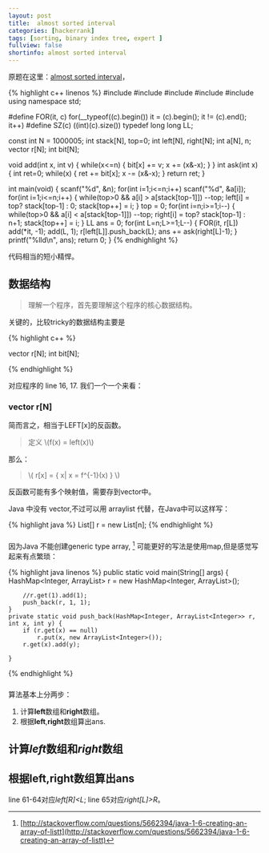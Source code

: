 ```yaml
---
layout: post
title:  almost sorted interval 
categories: [hackerrank]
tags: [sorting, binary index tree, expert ]
fullview: false
shortinfo: almost sorted interval 
---
```


<script type="text/javascript" src="http://cdn.mathjax.org/mathjax/latest/MathJax.js?config=default"></script>


原题在这里：[almost sorted interval](https://www.hackerrank.com/challenges/almost-sorted-interval)，

{% highlight c++ linenos %}
#include <cstdio>
#include <cstring>
#include <cmath>
#include <algorithm>
#include <vector>
using namespace std;

#define FOR(it, c) for(__typeof((c).begin()) it = (c).begin(); it != (c).end(); it++)
#define SZ(c) ((int)(c).size())
typedef long long LL;

const int N = 1000005;
int stack[N], top=0;
int left[N], right[N];
int a[N], n;
vector<int> r[N];
int bit[N];

void add(int x, int v) {
  while(x<=n) { bit[x] += v; x += (x&-x); }
}
int ask(int x) {
  int ret=0;
  while(x) { ret += bit[x]; x -= (x&-x); }
  return ret;
}

int main(void) {
  scanf("%d", &n);
  for(int i=1;i<=n;i++) scanf("%d", &a[i]);
  for(int i=1;i<=n;i++) {
    while(top>0 && a[i] > a[stack[top-1]]) --top;
    left[i] = top? stack[top-1] : 0;
    stack[top++] = i;
  }
  top = 0;
  for(int i=n;i>=1;i--) {
    while(top>0 && a[i] < a[stack[top-1]]) --top;
    right[i] = top? stack[top-1] : n+1;
    stack[top++] = i;
  }
  LL ans = 0;
  for(int L=n;L>=1;L--) {
    FOR(it, r[L]) add(*it, -1);
    add(L, 1);
    r[left[L]].push_back(L);
    ans += ask(right[L]-1);
  }
  printf("%lld\n", ans);
  return 0;
}
{% endhighlight %}

代码相当的短小精悍。

## 数据结构  

>理解一个程序，首先要理解这个程序的核心数据结构。

关键的，比较tricky的数据结构主要是

{% highlight c++ %}

vector<int> r[N];
int bit[N];

{% endhighlight %}

对应程序的 line 16, 17. 我们一个一个来看：

###  vector<int> r[N]

简而言之，相当于LEFT[x]的反函数。

> 定义 \\(f(x) = left(x)\\)

那么： 

> \\( r[x] = \{ x| x = f^{-1}(x) \} \\)  
  
反函数可能有多个映射值，需要存到vector中。

Java 中没有 vector,不过可以用 arraylist 代替，在Java中可以这样写：

{% highlight java %}
List[] r = new List[n];
{% endhighlight %}
### 

因为Java 不能创建generic type array, [^javaArray] 可能更好的写法是使用map,但是感觉写起来有点繁琐：

{% highlight java linenos %}
public static void main(String[] args) {
		HashMap<Integer, ArrayList<Integer>> r = new HashMap<Integer, ArrayList<Integer>>();
		
		//r.get(1).add(1);
		push_back(r, 1, 1);
	}
	private static void push_back(HashMap<Integer, ArrayList<Integer>> r, int x, int y) {
		if (r.get(x) == null) 
			r.put(x, new ArrayList<Integer>());
		r.get(x).add(y);
		
	}
{% endhighlight %}
### 

算法基本上分两步：  
1. 计算**left**数组和**right**数组。  
2. 根据**left**,**right**数组算出ans.

## 计算*left*数组和*right*数组  


## 根据**left**,**right**数组算出ans
line 61-64对应*left[R]<L*; line 65对应*right[L]>R*。


[^javaArray]:[http://stackoverflow.com/questions/5662394/java-1-6-creating-an-array-of-listt](http://stackoverflow.com/questions/5662394/java-1-6-creating-an-array-of-listt)
